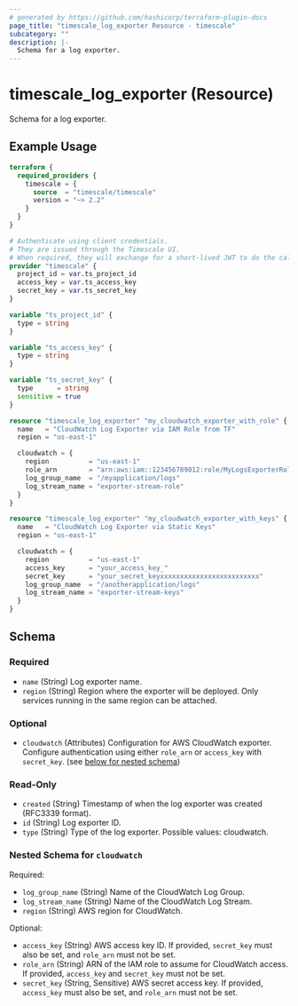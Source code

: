 ```yaml
---
# generated by https://github.com/hashicorp/terraform-plugin-docs
page_title: "timescale_log_exporter Resource - timescale"
subcategory: ""
description: |-
  Schema for a log exporter.
---
```


# timescale_log_exporter (Resource)

Schema for a log exporter.

## Example Usage

```terraform
terraform {
  required_providers {
    timescale = {
      source  = "timescale/timescale"
      version = "~> 2.2"
    }
  }
}

# Authenticate using client credentials.
# They are issued through the Timescale UI.
# When required, they will exchange for a short-lived JWT to do the calls.
provider "timescale" {
  project_id = var.ts_project_id
  access_key = var.ts_access_key
  secret_key = var.ts_secret_key
}

variable "ts_project_id" {
  type = string
}

variable "ts_access_key" {
  type = string
}

variable "ts_secret_key" {
  type      = string
  sensitive = true
}

resource "timescale_log_exporter" "my_cloudwatch_exporter_with_role" {
  name   = "CloudWatch Log Exporter via IAM Role from TF"
  region = "us-east-1"

  cloudwatch = {
    region          = "us-east-1"
    role_arn        = "arn:aws:iam::123456789012:role/MyLogsExporterRole"
    log_group_name  = "/myapplication/logs"
    log_stream_name = "exporter-stream-role"
  }
}

resource "timescale_log_exporter" "my_cloudwatch_exporter_with_keys" {
  name   = "CloudWatch Log Exporter via Static Keys"
  region = "us-east-1"

  cloudwatch = {
    region          = "us-east-1"
    access_key      = "your_access_key_"
    secret_key      = "your_secret_keyxxxxxxxxxxxxxxxxxxxxxxxxx"
    log_group_name  = "/anotherapplication/logs"
    log_stream_name = "exporter-stream-keys"
  }
}
```

<!-- schema generated by tfplugindocs -->
## Schema

### Required

- `name` (String) Log exporter name.
- `region` (String) Region where the exporter will be deployed. Only services running in the same region can be attached.

### Optional

- `cloudwatch` (Attributes) Configuration for AWS CloudWatch exporter. Configure authentication using either `role_arn` or `access_key` with `secret_key`. (see [below for nested schema](#nestedatt--cloudwatch))

### Read-Only

- `created` (String) Timestamp of when the log exporter was created (RFC3339 format).
- `id` (String) Log exporter ID.
- `type` (String) Type of the log exporter. Possible values: cloudwatch.

<a id="nestedatt--cloudwatch"></a>
### Nested Schema for `cloudwatch`

Required:

- `log_group_name` (String) Name of the CloudWatch Log Group.
- `log_stream_name` (String) Name of the CloudWatch Log Stream.
- `region` (String) AWS region for CloudWatch.

Optional:

- `access_key` (String) AWS access key ID. If provided, `secret_key` must also be set, and `role_arn` must not be set.
- `role_arn` (String) ARN of the IAM role to assume for CloudWatch access. If provided, `access_key` and `secret_key` must not be set.
- `secret_key` (String, Sensitive) AWS secret access key. If provided, `access_key` must also be set, and `role_arn` must not be set.
